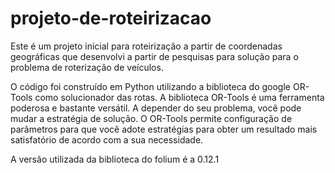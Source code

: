# projeto-de-roteirizacao

Este é um projeto inicial para roteirização a partir de coordenadas geográficas que desenvolvi a partir de pesquisas para solução para o problema de roterização de veículos.

O código foi construído em Python utilizando a biblioteca do google OR-Tools como solucionador das rotas.
A biblioteca OR-Tools é uma ferramenta poderosa e bastante versátil. 
A depender do seu problema, você pode mudar a estratégia de solução. 
O OR-Tools permite configuração de parâmetros para que você adote estratégias para obter um resultado mais satisfatório de acordo com a sua necessidade.

A versão utilizada da biblioteca do folium é a 0.12.1

